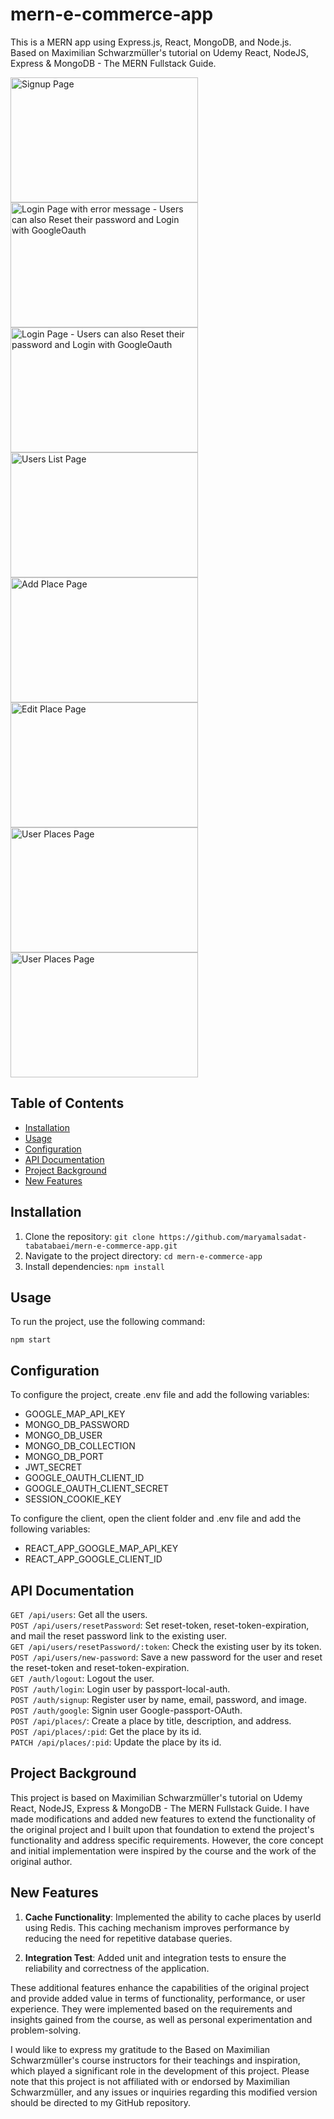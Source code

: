 
# mern-e-commerce-app

This is a MERN app using Express.js, React, MongoDB, and Node.js.<br>
Based on Maximilian Schwarzmüller's tutorial on Udemy React, NodeJS, Express & MongoDB - The MERN Fullstack Guide.

<img src="https://github.com/maryamalsadat-tabatabaei/mern-e-commerce-app/assets/87692864/6b4b01c0-2bf8-4b06-8fd1-b416a00ae168" alt="Signup Page" width="300" height="200">
<img src="https://github.com/maryamalsadat-tabatabaei/mern-e-commerce-app/assets/87692864/156decb6-8f3a-47e7-a760-0a29195acb72" alt="Login Page with error message - Users can also Reset their password and Login with GoogleOauth" width="300" height="200">
<img src="https://github.com/maryamalsadat-tabatabaei/mern-e-commerce-app/assets/87692864/1c4d17f7-0742-4273-9a65-ccb93db47ed1" alt="Login Page - Users can also Reset their password and Login with GoogleOauth" width="300" height="200">
<img src="https://github.com/maryamalsadat-tabatabaei/mern-e-commerce-app/assets/87692864/25d7e94b-a21d-4b2f-babb-69bd64041073" alt="Users List Page" width="300" height=200">
<img src="https://github.com/maryamalsadat-tabatabaei/mern-e-commerce-app/assets/87692864/514328d4-34c8-4936-9d6e-ca4933191730" alt="Add Place Page" width="300" height="200">
<img src="https://github.com/maryamalsadat-tabatabaei/mern-e-commerce-app/assets/87692864/5ef6dd16-31ea-4937-b7f6-0f0e316e0c10" alt="Edit Place Page" width="300" height="200">
<img src="https://github.com/maryamalsadat-tabatabaei/mern-e-commerce-app/assets/87692864/ac8b2672-c6ec-4cf9-b75e-18cf5eb2aa6d" alt="User Places Page" width="300" height="200">
<img src="https://github.com/maryamalsadat-tabatabaei/mern-e-commerce-app/assets/87692864/fed551d8-3a94-40c0-9e51-bdead9f34b68" alt="User Places Page" width="300" height="200">

## Table of Contents

- [Installation](#installation)
- [Usage](#usage)
- [Configuration](#configuration)
- [API Documentation](#api-documentation)
- [Project Background](#project-background)
- [New Features](#new-features)

## Installation

1. Clone the repository: `git clone https://github.com/maryamalsadat-tabatabaei/mern-e-commerce-app.git`
2. Navigate to the project directory: `cd mern-e-commerce-app`
3. Install dependencies: `npm install`

## Usage

To run the project, use the following command:

<pre><code>npm start</code></pre>

## Configuration

To configure the project, create .env file and add the following variables:

- GOOGLE_MAP_API_KEY
- MONGO_DB_PASSWORD
- MONGO_DB_USER
- MONGO_DB_COLLECTION
- MONGO_DB_PORT
- JWT_SECRET
- GOOGLE_OAUTH_CLIENT_ID
- GOOGLE_OAUTH_CLIENT_SECRET
- SESSION_COOKIE_KEY

To configure the client, open the client folder and .env file and add the following variables:

- REACT_APP_GOOGLE_MAP_API_KEY
- REACT_APP_GOOGLE_CLIENT_ID

## API Documentation

`GET /api/users`: Get all the users.<br>
`POST /api/users/resetPassword`: Set reset-token, reset-token-expiration, and mail the reset password link to the existing user.<br>
`GET /api/users/resetPassword/:token`: Check the existing user by its token.<br>
`POST /api/users/new-password`: Save a new password for the user and reset the reset-token and reset-token-expiration.<br>
`GET /auth/logout`: Logout the user.<br>
`POST /auth/login`: Login user by passport-local-auth.<br>
`POST /auth/signup`: Register user by name, email, password, and image.<br>
`POST /auth/google`: Signin user Google-passport-OAuth.<br>
`POST /api/places/`: Create a place by title, description, and address.<br>
`POST /api/places/:pid`: Get the place by its id. <br>
`PATCH /api/places/:pid`: Update the place by its id. <br>

## Project Background

This project is based on Maximilian Schwarzmüller's tutorial on Udemy React, NodeJS, Express & MongoDB - The MERN Fullstack Guide. I have made modifications and added new features to extend the functionality of the original project and I built upon that foundation to extend the project's functionality and address specific requirements. However, the core concept and initial implementation were inspired by the course and the work of the original author.

## New Features

1. **Cache Functionality**: Implemented the ability to cache places by userId using Redis. This caching mechanism improves performance by reducing the need for repetitive database queries.

2. **Integration Test**: Added unit and integration tests to ensure the reliability and correctness of the application. 

These additional features enhance the capabilities of the original project and provide added value in terms of functionality, performance, or user experience. They were implemented based on the requirements and insights gained from the course, as well as personal experimentation and problem-solving.

I would like to express my gratitude to the Based on Maximilian Schwarzmüller's course instructors for their teachings and inspiration, which played a significant role in the development of this project. Please note that this project is not affiliated with or endorsed by Maximilian Schwarzmüller, and any issues or inquiries regarding this modified version should be directed to my GitHub repository.
